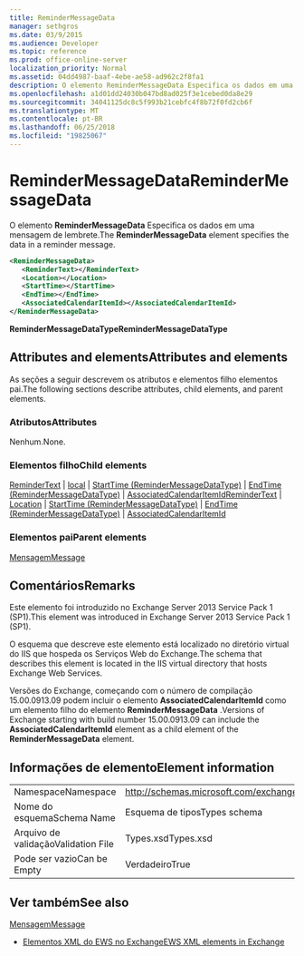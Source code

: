 ```yaml
---
title: ReminderMessageData
manager: sethgros
ms.date: 03/9/2015
ms.audience: Developer
ms.topic: reference
ms.prod: office-online-server
localization_priority: Normal
ms.assetid: 04dd4987-baaf-4ebe-ae58-ad962c2f8fa1
description: O elemento ReminderMessageData Especifica os dados em uma mensagem de lembrete.
ms.openlocfilehash: a1d01dd24030b047bd8ad025f3e1cebed0da8e29
ms.sourcegitcommit: 34041125dc8c5f993b21cebfc4f8b72f0fd2cb6f
ms.translationtype: MT
ms.contentlocale: pt-BR
ms.lasthandoff: 06/25/2018
ms.locfileid: "19825067"
---
```

# <a name="remindermessagedata"></a><span data-ttu-id="fe71d-103">ReminderMessageData</span><span class="sxs-lookup"><span data-stu-id="fe71d-103">ReminderMessageData</span></span>

<span data-ttu-id="fe71d-104">O elemento **ReminderMessageData** Especifica os dados em uma mensagem de lembrete.</span><span class="sxs-lookup"><span data-stu-id="fe71d-104">The **ReminderMessageData** element specifies the data in a reminder message.</span></span> 
  
```XML
<ReminderMessageData>
   <ReminderText></ReminderText>
   <Location></Location>
   <StartTime></StartTime>
   <EndTime></EndTime>
   <AssociatedCalendarItemId></AssociatedCalendarItemId>
</ReminderMessageData>

```

 <span data-ttu-id="fe71d-105">**ReminderMessageDataType**</span><span class="sxs-lookup"><span data-stu-id="fe71d-105">**ReminderMessageDataType**</span></span>
## <a name="attributes-and-elements"></a><span data-ttu-id="fe71d-106">Attributes and elements</span><span class="sxs-lookup"><span data-stu-id="fe71d-106">Attributes and elements</span></span>

<span data-ttu-id="fe71d-107">As seções a seguir descrevem os atributos e elementos filho elementos pai.</span><span class="sxs-lookup"><span data-stu-id="fe71d-107">The following sections describe attributes, child elements, and parent elements.</span></span>
  
### <a name="attributes"></a><span data-ttu-id="fe71d-108">Atributos</span><span class="sxs-lookup"><span data-stu-id="fe71d-108">Attributes</span></span>

<span data-ttu-id="fe71d-109">Nenhum.</span><span class="sxs-lookup"><span data-stu-id="fe71d-109">None.</span></span>
  
### <a name="child-elements"></a><span data-ttu-id="fe71d-110">Elementos filho</span><span class="sxs-lookup"><span data-stu-id="fe71d-110">Child elements</span></span>

<span data-ttu-id="fe71d-111">[ReminderText](remindertext.md) | [local](location.md) | [StartTime (ReminderMessageDataType)](starttime-remindermessagedatatype.md) | [EndTime (ReminderMessageDataType)](endtime-remindermessagedatatype.md) | [AssociatedCalendarItemId](associatedcalendaritemid.md)</span><span class="sxs-lookup"><span data-stu-id="fe71d-111">[ReminderText](remindertext.md) | [Location](location.md) | [StartTime (ReminderMessageDataType)](starttime-remindermessagedatatype.md) | [EndTime (ReminderMessageDataType)](endtime-remindermessagedatatype.md) | [AssociatedCalendarItemId](associatedcalendaritemid.md)</span></span>
  
### <a name="parent-elements"></a><span data-ttu-id="fe71d-112">Elementos pai</span><span class="sxs-lookup"><span data-stu-id="fe71d-112">Parent elements</span></span>

[<span data-ttu-id="fe71d-113">Mensagem</span><span class="sxs-lookup"><span data-stu-id="fe71d-113">Message</span></span>](message-ex15websvcsotherref.md)
  
## <a name="remarks"></a><span data-ttu-id="fe71d-114">Comentários</span><span class="sxs-lookup"><span data-stu-id="fe71d-114">Remarks</span></span>

<span data-ttu-id="fe71d-115">Este elemento foi introduzido no Exchange Server 2013 Service Pack 1 (SP1).</span><span class="sxs-lookup"><span data-stu-id="fe71d-115">This element was introduced in Exchange Server 2013 Service Pack 1 (SP1).</span></span>
  
<span data-ttu-id="fe71d-116">O esquema que descreve este elemento está localizado no diretório virtual do IIS que hospeda os Serviços Web do Exchange.</span><span class="sxs-lookup"><span data-stu-id="fe71d-116">The schema that describes this element is located in the IIS virtual directory that hosts Exchange Web Services.</span></span>
  
<span data-ttu-id="fe71d-117">Versões do Exchange, começando com o número de compilação 15.00.0913.09 podem incluir o elemento **AssociatedCalendarItemId** como um elemento filho do elemento **ReminderMessageData** .</span><span class="sxs-lookup"><span data-stu-id="fe71d-117">Versions of Exchange starting with build number 15.00.0913.09 can include the **AssociatedCalendarItemId** element as a child element of the **ReminderMessageData** element.</span></span> 
  
## <a name="element-information"></a><span data-ttu-id="fe71d-118">Informações de elemento</span><span class="sxs-lookup"><span data-stu-id="fe71d-118">Element information</span></span>

|||
|:-----|:-----|
|<span data-ttu-id="fe71d-119">Namespace</span><span class="sxs-lookup"><span data-stu-id="fe71d-119">Namespace</span></span>  <br/> |http://schemas.microsoft.com/exchange/services/2006/types  <br/> |
|<span data-ttu-id="fe71d-120">Nome do esquema</span><span class="sxs-lookup"><span data-stu-id="fe71d-120">Schema Name</span></span>  <br/> |<span data-ttu-id="fe71d-121">Esquema de tipos</span><span class="sxs-lookup"><span data-stu-id="fe71d-121">Types schema</span></span>  <br/> |
|<span data-ttu-id="fe71d-122">Arquivo de validação</span><span class="sxs-lookup"><span data-stu-id="fe71d-122">Validation File</span></span>  <br/> |<span data-ttu-id="fe71d-123">Types.xsd</span><span class="sxs-lookup"><span data-stu-id="fe71d-123">Types.xsd</span></span>  <br/> |
|<span data-ttu-id="fe71d-124">Pode ser vazio</span><span class="sxs-lookup"><span data-stu-id="fe71d-124">Can be Empty</span></span>  <br/> |<span data-ttu-id="fe71d-125">Verdadeiro</span><span class="sxs-lookup"><span data-stu-id="fe71d-125">True</span></span>  <br/> |
   
## <a name="see-also"></a><span data-ttu-id="fe71d-126">Ver também</span><span class="sxs-lookup"><span data-stu-id="fe71d-126">See also</span></span>



[<span data-ttu-id="fe71d-127">Mensagem</span><span class="sxs-lookup"><span data-stu-id="fe71d-127">Message</span></span>](message-ex15websvcsotherref.md)


- [<span data-ttu-id="fe71d-128">Elementos XML do EWS no Exchange</span><span class="sxs-lookup"><span data-stu-id="fe71d-128">EWS XML elements in Exchange</span></span>](ews-xml-elements-in-exchange.md)

